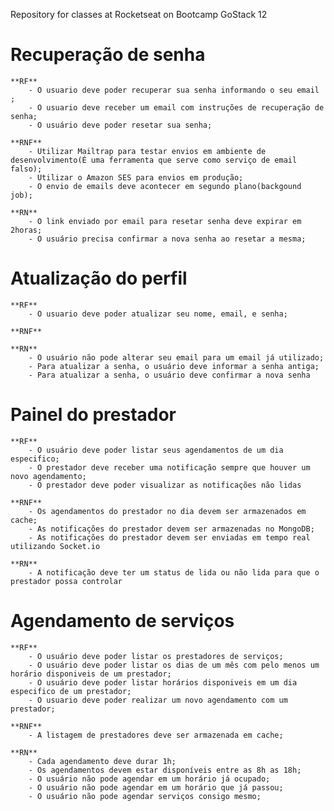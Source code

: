 Repository for classes at Rocketseat on Bootcamp GoStack 12

# Recuperação de senha
	**RF**
		- O usuario deve poder recuperar sua senha informando o seu email ;
		- O usuario deve receber um email com instruções de recuperação de senha;
		- O usuário deve poder resetar sua senha;

	**RNF**
		- Utilizar Mailtrap para testar envios em ambiente de desenvolvimento(É uma ferramenta que serve como serviço de email falso);
		- Utilizar o Amazon SES para envios em produção;
		- O envio de emails deve acontecer em segundo plano(backgound job);

	**RN**
		- O link enviado por email para resetar senha deve expirar em 2horas;
		- O usuário precisa confirmar a nova senha ao resetar a mesma;

# Atualização do perfil
	**RF**
		- O usuario deve poder atualizar seu nome, email, e senha;

	**RNF**

	**RN**
		- O usuário não pode alterar seu email para um email já utilizado;
		- Para atualizar a senha, o usuário deve informar a senha antiga;
		- Para atualizar a senha, o usuário deve confirmar a nova senha

# Painel do prestador
	**RF**
		- O usuário deve poder listar seus agendamentos de um dia especifico;
		- O prestador deve receber uma notificação sempre que houver um novo agendamento;
		- O prestador deve poder visualizar as notificações não lidas

	**RNF**
		- Os agendamentos do prestador no dia devem ser armazenados em cache;
		- As notificações do prestador devem ser armazenadas no MongoDB;
		- As notificações do prestador devem ser enviadas em tempo real utilizando Socket.io

	**RN**
		- A notificação deve ter um status de lida ou não lida para que o prestador possa controlar

# Agendamento de serviços

	**RF**
		- O usuário deve poder listar os prestadores de serviços;
		- O usuário deve poder listar os dias de um mês com pelo menos um horário disponiveis de um prestador;
		- O usuário deve poder listar horários disponiveis em um dia especifico de um prestador;
		- O usuario deve poder realizar um novo agendamento com um prestador;

	**RNF**
		- A listagem de prestadores deve ser armazenada em cache;

	**RN**
		- Cada agendamento deve durar 1h;
		- Os agendamentos devem estar disponíveis entre as 8h as 18h;
		- O usuário não pode agendar em um horário já ocupado;
		- O usuário não pode agendar em um horário que já passou;
		- O usuário não pode agendar serviços consigo mesmo;
